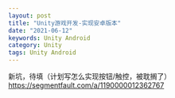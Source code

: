 ```yaml
---
layout: post
title: "Unity游戏开发-实现安卓版本"
date: "2021-06-12"
keywords: Unity Android
category: Unity
tags: Unity Android
---
```

新坑，待填（计划写怎么实现按钮/触控，被耽搁了）
https://segmentfault.com/a/1190000012362767